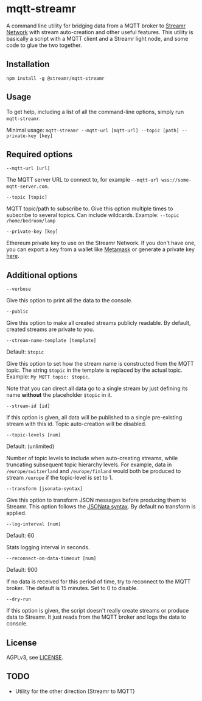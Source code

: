 # mqtt-streamr

A command line utility for bridging data from a MQTT broker to [Streamr Network](https://streamr.network) with
stream auto-creation and other useful features. This utility is basically a script with a MQTT client and a Streamr light node, and some code to glue the two together.

## Installation

```
npm install -g @streamr/mqtt-streamr
```

## Usage
To get help, including a list of all the command-line options, simply run `mqtt-streamr`.

Minimal usage: `mqtt-streamr --mqtt-url [mqtt-url] --topic [path] --private-key [key]`

## Required options

`--mqtt-url [url]`

The MQTT server URL to connect to, for example `--mqtt-url wss://some-mqtt-server.com`.

`--topic [topic]`

MQTT topic/path to subscribe to. Give this option multiple times to subscribe to several topics.
Can include wildcards. Example: `--topic /home/bedroom/lamp`

`--private-key [key]`

Ethereum private key to use on the Streamr Network. If you don't have one, you can export a key from a wallet like [Metamask](https://metamask.io/) or generate a private key [here](https://vanity-eth.tk/).

## Additional options

`--verbose`

Give this option to print all the data to the console.

`--public`

Give this option to make all created streams publicly readable. By default, created streams are
private to you.

`--stream-name-template [template]`

Default: `$topic`

Give this option to set how the stream name is constructed from the MQTT topic. 
The string `$topic` in the template is replaced by the actual topic. 
Example: `My MQTT topic: $topic`.

Note that you can direct all data go to a single stream by just defining its name **without** the
placeholder `$topic` in it.

`--stream-id [id]`

If this option is given, all data will be published to a single pre-existing stream with this id. Topic auto-creation will be disabled.

`--topic-levels [num]`

Default: (unlimited)

Number of topic levels to include when auto-creating streams, while truncating subsequent 
topic hierarchy levels. For example, data in `/europe/switzerland` and `/europe/finland` 
would both be produced to stream `/europe` if the topic-level is set to 1.

`--transform [jsonata-syntax]`

Give this option to transform JSON messages before producing them to Streamr. This option follows the 
[JSONata syntax](https://docs.jsonata.org). By default no transform is applied.

`--log-interval [num]`

Default: 60

Stats logging interval in seconds.

`--reconnect-on-data-timeout [num]`

Default: 900

If no data is received for this period of time, try to reconnect to the MQTT broker. The default is 15 minutes. 
Set to 0 to disable.

`--dry-run`

If this option is given, the script doesn't really create streams or produce data to Streamr.
It just reads from the MQTT broker and logs the data to console.

## License

AGPLv3, see [LICENSE](LICENSE).

## TODO

- Utility for the other direction (Streamr to MQTT)
